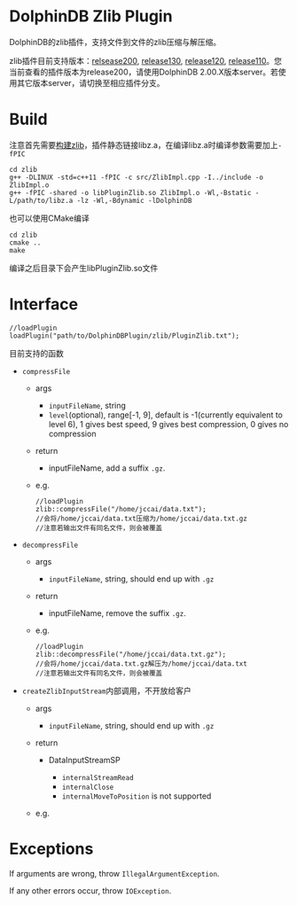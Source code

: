 # DolphinDB Zlib Plugin

DolphinDB的zlib插件，支持文件到文件的zlib压缩与解压缩。

zlib插件目前支持版本：[relsease200](https://github.com/dolphindb/DolphinDBPlugin/blob/release200/zlib/README_CN.md), [release130](https://github.com/dolphindb/DolphinDBPlugin/blob/release130/zlib/README_CN.md), [release120](https://github.com/dolphindb/DolphinDBPlugin/blob/release120/zlib/README_CN.md), [release110](https://github.com/dolphindb/DolphinDBPlugin/blob/release110/zlib/README_CN.md)。您当前查看的插件版本为release200，请使用DolphinDB 2.00.X版本server。若使用其它版本server，请切换至相应插件分支。

# Build

注意首先需要[构建zlib](https://zlib.net/)，插件静态链接libz.a，在编译libz.a时编译参数需要加上`-fPIC`

```
cd zlib
g++ -DLINUX -std=c++11 -fPIC -c src/ZlibImpl.cpp -I../include -o ZlibImpl.o
g++ -fPIC -shared -o libPluginZlib.so ZlibImpl.o -Wl,-Bstatic -L/path/to/libz.a -lz -Wl,-Bdynamic -lDolphinDB
```

也可以使用CMake编译

```
cd zlib
cmake ..
make
```

编译之后目录下会产生libPluginZlib.so文件

# Interface

```
//loadPlugin
loadPlugin("path/to/DolphinDBPlugin/zlib/PluginZlib.txt");
```

目前支持的函数

- `compressFile`

    - args

        - `inputFileName`, string
        - `level`(optional), range[-1, 9], default is -1(currently equivalent to level 6), 1 gives best speed, 9 gives best compression, 0 gives no compression

    - return

        - inputFileName, add a suffix `.gz`.

    - e.g.
      
      ```
      //loadPlugin
      zlib::compressFile("/home/jccai/data.txt");
      //会将/home/jccai/data.txt压缩为/home/jccai/data.txt.gz
      //注意若输出文件有同名文件，则会被覆盖
      ```
      

- `decompressFile`
  
    - args

        - `inputFileName`, string, should end up with `.gz`

    - return

        - inputFileName, remove the suffix `.gz`.

    - e.g.
      
      ```
      //loadPlugin
      zlib::decompressFile("/home/jccai/data.txt.gz");
      //会将/home/jccai/data.txt.gz解压为/home/jccai/data.txt
      //注意若输出文件有同名文件，则会被覆盖
      ```

- `createZlibInputStream`内部调用，不开放给客户

    - args

        - `inputFileName`, string, should end up with `.gz`

    - return

        - DataInputStreamSP

            - `internalStreamRead`
            - `internalClose`
            - `internalMoveToPosition` is not supported
        
    - e.g.

# Exceptions

If arguments are wrong, throw `IllegalArgumentException`.

If any other errors occur, throw `IOException`.
